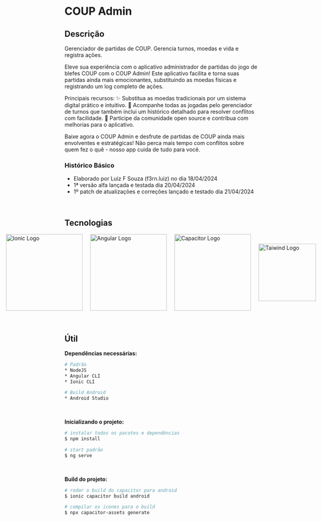# COUP Admin

## Descrição

Gerenciador de partidas de COUP. Gerencia turnos, moedas e vida e registra ações.

Eleve sua experiência com o aplicativo administrador de partidas do jogo de blefes COUP com o COUP Admin! Este aplicativo facilita e torna suas partidas ainda mais emocionantes, substituindo as moedas físicas e registrando um log completo de ações.

Principais recursos: ✨ Substitua as moedas tradicionais por um sistema digital prático e intuitivo. 📜 Acompanhe todas as jogadas pelo gerenciador de turnos que também inclui um histórico detalhado para resolver conflitos com facilidade. 👥 Participe da comunidade open source e contribua com melhorias para o aplicativo.

Baixe agora o COUP Admin e desfrute de partidas de COUP ainda mais envolventes e estratégicas! Não perca mais tempo com conflitos sobre quem fez o quê - nosso app cuida de tudo para você.

### Histórico Básico

-   Elaborado por Luiz F Souza (f3rn.luiz) no dia 18/04/2024
-   1ª versão alfa lançada e testada dia 20/04/2024
-   1º patch de atualizações e correções lançado e testado dia 21/04/2024

<br>

## Tecnologias

<p style="display: flex; justify-content: center; align-items: center; width: 100%">
  <a href="https://ionic.io/" style="margin-right: 20px" target="blank"><img src="https://images.prismic.io/ionicframeworkcom/66cfdbef-e59d-463a-8e24-12cb233e9d97_ionic+logo+blue.png" width="200" alt="Ionic Logo" /></a>
  <a href="http://angular.dev/" style="margin-right: 20px" target="blank"><img src="https://seeklogo.com/images/A/angular-icon-logo-5FC0C40EAC-seeklogo.com.png" height="200" alt="Angular Logo" /></a>
  <a href="https://capacitorjs.com/" style="margin-right: 20px" target="blank"><img src="https://seeklogo.com/images/C/capacitor-logo-DF3634DD70-seeklogo.com.png" width="200" alt="Capacitor Logo" /></a>
  <a href="https://tailwindcss.com/" target="blank"><img src="https://tailwindcss.com/_next/static/media/tailwindcss-mark.3c5441fc7a190fb1800d4a5c7f07ba4b1345a9c8.svg" height="150" alt="Taiwind Logo" /></a>
</p>

<br>

## Útil

**Dependências necessárias:**

```bash
# Padrão
* NodeJS
* Angular CLI
* Ionic CLI

# Build Android
* Android Studio
```

<br>

**Inicializando o projeto:**

```bash
# instalar todos os pacotes e dependências
$ npm install

# start padrão
$ ng serve
```

<br>

**Build do projeto:**

```bash
# rodar o build do capacitor para android
$ ionic capacitor build android

# compilar os icones para o build
$ npx capacitor-assets generate
```
